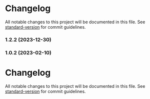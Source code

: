 # Changelog

All notable changes to this project will be documented in this file. See [standard-version](https://github.com/conventional-changelog/standard-version) for commit guidelines.

### 1.2.2 (2023-12-30)

### 1.0.2 (2023-02-10)

# Changelog

All notable changes to this project will be documented in this file. See [standard-version](https://github.com/conventional-changelog/standard-version) for commit guidelines.

